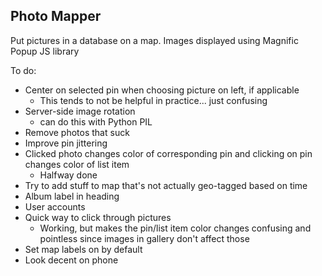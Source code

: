 ## Photo Mapper
Put pictures in a database on a map. Images displayed using Magnific Popup JS library

To do:
* Center on selected pin when choosing picture on left,
if applicable
  * This tends to not be helpful in practice... 
just confusing
* Server-side image rotation
  * can do this with Python PIL
* Remove photos that suck
* Improve pin jittering
* Clicked photo changes color of corresponding pin and 
clicking on pin changes color of list item
  * Halfway done
* Try to add stuff to map that's not actually geo-tagged based on time
* Album label in heading
* User accounts
* Quick way to click through pictures 
  * Working, but makes the pin/list item
color changes confusing and pointless since
images in gallery don't affect those
* Set map labels on by default
* Look decent on phone

